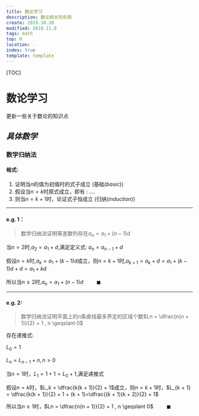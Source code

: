 ```yaml
---
title: 数论学习
description: 数论相关的东西
create: 2019.10.20
modified: 2019.11.8
tags: math
top: 0
location: .
index: true
template: template
---
```


[TOC]

# 数论学习

更新一些关于数论的知识点

## *具体数学*

### 数学归纳法

#### 格式:

1. 证明当$n$的值为初值时的式子成立 (基础$(basic)$)
2. 假设当$n = k$时原式成立，即有 : ....
3. 则当$n = k + 1$时，论证式子恒成立 (归纳$(induction)$)

***

#### e.g. 1：

> 数学归纳法证明等差数列存在$a_n = a_1 + (n - 1)d$

当$n = 2$时,$a_2 = a_1 + d$,满足定义式: $a_n = a_{n - 1} + d$

假设$n = k$时,$a_k = a_1 + (k - 1)d$成立，则$n = k + 1$时,$a_{k + 1} = a_k + d = a_1 + (k - 1)d + d = a_1 + kd$

所以当$n \geqslant 2$时,$a_n = a_1 + (n - 1)d$ $\qquad \blacksquare$
***

#### e.g. 2:

> 数学归纳法证明平面上的$n$条直线最多界定的区域个数$Ln = \dfrac{n(n + 1)}{2} + 1 , n \geqslant 0$

存在递推式:

$L_0 = 1$

$L_n = L_{n - 1} + n,n > 0$

当$n = 1$时，$L_1 = 1 + 1 = L_0 + 1$,满足递推式

假设$n = k$时，$L_k = \dfrac{k(k + 1)}{2} + 1$成立，则$n = k + 1$时，$L_{k + 1} = \dfrac{k(k + 1)}{2} + 1 + (k + 1)=\dfrac{(k + 1)(k + 2)}{2} + 1$

所以当$n \geqslant 1$时，$Ln = \dfrac{n(n + 1)}{2} + 1 , n \geqslant 0$ $\qquad \blacksquare$